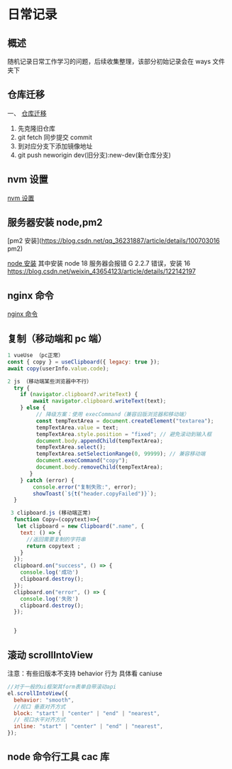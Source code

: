 # 日常记录

## 概述

随机记录日常工作学习的问题，后续收集整理，该部分初始记录会在 ways 文件夹下

## 仓库迁移

一、 [仓库迁移](https://www.jianshu.com/p/45efffc8e2c6)

1.  先克隆旧仓库
2.  git fetch 同步提交 commit
3.  到对应分支下添加镜像地址
4.  git push neworigin dev(旧分支):new-dev(新仓库分支)

## nvm 设置

[nvm 设置](https://blog.csdn.net/qq_52775800/article/details/135344549)

## 服务器安装 node,pm2

[pm2 安装](https://blog.csdn.net/qq_36231887/article/details/100703016 pm2)

[node 安装](https://cloud.tencent.com/document/product/213/38237)
其中安装 node 18 服务器会报错 G 2.2.7 错误，安装 16
https://blog.csdn.net/weixin_43654123/article/details/122142197

## nginx 命令

[nginx 命令](https://www.cainiaojc.com/nginx/starting-and-restarting-nginx.html)

## 复制（移动端和 pc 端）

```js
1 vueUse （pc正常）
const { copy } = useClipboard({ legacy: true });
await copy(userInfo.value.code);

2 js （移动端某些浏览器中不行）
  try {
    if (navigator.clipboard?.writeText) {
        await navigator.clipboard.writeText(text);
    } else {
         // 降级方案：使用 execCommand（兼容旧版浏览器和移动端）
         const tempTextArea = document.createElement("textarea");
         tempTextArea.value = text;
         tempTextArea.style.position = "fixed"; // 避免滚动到输入框
         document.body.appendChild(tempTextArea);
         tempTextArea.select();
         tempTextArea.setSelectionRange(0, 99999); // 兼容移动端
         document.execCommand("copy");
         document.body.removeChild(tempTextArea);
       }
    } catch (error) {
        console.error("复制失败:", error);
        showToast(`${t("header.copyFailed")}`);
  }

 3 clipboard.js (移动端正常)
  function Copy=(copytext)=>{
   let clipboard = new Clipboard(".name", {
    text: () => {
      //返回需要复制的字符串
      return copytext ;
    }
  });
  clipboard.on("success", () => {
    console.log('成功')
    clipboard.destroy();
  });
  clipboard.on("error", () => {
    console.log('失败')
    clipboard.destroy();
  });


  }
```

## 滚动 scrollIntoView

注意：有些旧版本不支持 behavior 行为 具体看 caniuse

```js
//对于一般的ui框架其form表单自带滚动api
el.scrollIntoView({
  behavior: "smooth",
  //视口 垂直对齐方式
  block: "start" | "center" | "end" | "nearest",
  // 视口水平对齐方式
  inline: "start" | "center" | "end" | "nearest",
});
```

## node 命令行工具 cac 库
